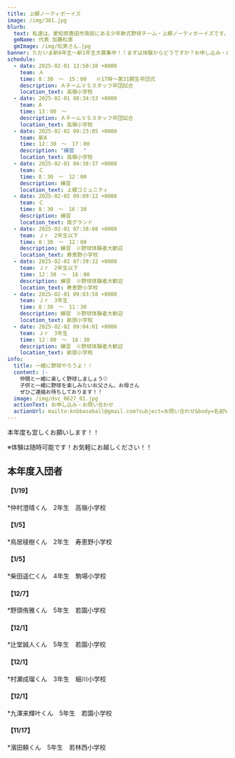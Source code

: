 ```yaml
---
title: 上郷ノーティボーイズ
image: /img/381.jpg
blurb:
  text: 私達は、愛知県豊田市南部にある少年軟式野球チーム・上郷ノーティボーイズです。野球を愛する少年・少女達の夢を育み、軟式野球を正しく指導し、体力向上と礼儀を養成します。また、親友同士の友情と交歓の場を与え、規則正しい明朗な少年・少女を育成することを目的としています。
  gmName: 代表 加藤松男
  gmImage: /img/松男さん.jpg
banner: ただいま新6年生～新1年生大募集中！！まずは体験からどうですか？お申し込み・お問い合わせはお気軽にどうぞ！！
schedule:
  - date: 2025-02-01 13:50:38 +0000
    team: Ａ　
    time: 8：30　～　15：00   ※17時～第31期生卒団式　　
    description: ＡチームＶＳスタッフ卒団試合
    location_text: 高嶺小学校
  - date: 2025-02-01 08:34:53 +0000
    team: A
    time: 13：00　～　
    description: ＡチームＶＳスタッフ卒団試合
    location_text: 高嶺小学校
  - date: 2025-02-02 09:23:05 +0000
    team: 新A
    time: 12：30　～　17：00
    description: "練習   "
    location_text: 高嶺小学校
  - date: 2025-02-01 04:38:37 +0000
    team: Ｃ
    time: 8：30　～　12：00
    description: 練習
    location_text: 上郷コミュニティ
  - date: 2025-02-02 09:09:12 +0000
    team: Ｃ
    time: 8：30　～　16：30
    description: 練習　
    location_text: 南グランド
  - date: 2025-02-01 07:38:08 +0000
    team: Ｊｒ　2年生以下
    time: 8：30　～　12：00
    description: 練習　※野球体験者大歓迎
    location_text: 寿恵野小学校
  - date: 2025-02-02 07:39:32 +0000
    team: Ｊｒ　2年生以下
    time: 12：30　～　16：00
    description: 練習　※野球体験者大歓迎
    location_text: 寿恵野小学校
  - date: 2025-02-01 09:03:58 +0000
    team: Ｊｒ　3年生
    time: 8：30　～　11：30
    description: 練習　※野球体験者大歓迎
    location_text: 畝部小学校
  - date: 2025-02-02 09:04:01 +0000
    team: Ｊｒ　3年生
    time: 12：00　～　16：30
    description: 練習　※野球体験者大歓迎
    location_text: 畝部小学校
info:
  title: 一緒に野球やろうよ！！
  content: |-
    仲間と一緒に楽しく野球しましょう⚾
    子供と一緒に野球を楽しみたいお父さん、お母さん
    ぜひご連絡お待ちしております！！
  image: /img/dsc_0627_01.jpg
  actionText: お申し込み・お問い合わせ
  actionUrl: mailto:knbbaseball@gmail.com?subject=お問い合わせ&body=名前%20%3A%0D%0Aふりがな%20%3A%0D%0A電話%20%3A%0D%0A学校名%20%3A%0D%0A学年%20%3A%0D%0Aお問い合せ内容%20%3A（例、体験・見学・入団希望）
---
```

本年度も宜しくお願いします！！


※体験は随時可能です！お気軽にお越しください！！

## 本年度入団者

#### 【1/19】

*仲村澄晴くん　2年生　高嶺小学校

#### 【1/5】

*鳥居稜樹くん　2年生　寿恵野小学校

#### 【1/5】

*柴田遥仁くん　4年生　駒場小学校

#### 【12/7】

*野頭侑雅くん　5年生　若園小学校

#### 【12/1】

*辻堂誠人くん　5年生　若園小学校

#### 【12/1】

*村瀬成瑠くん　3年生　細川小学校

#### 【12/1】

*九澤来輝叶くん　5年生　若園小学校

#### 【11/17】

*濱田頼くん　5年生　若林西小学校